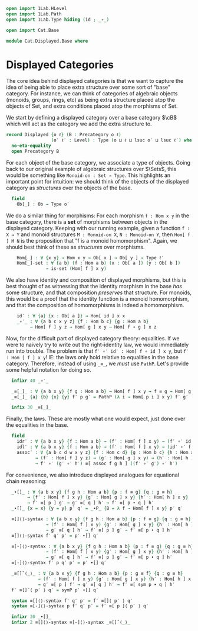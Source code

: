 ```agda
open import 1Lab.HLevel
open import 1Lab.Path
open import 1Lab.Type hiding (id ; _∘_)

open import Cat.Base

module Cat.Displayed.Base where
```

# Displayed Categories

The core idea behind displayed categories is that we want to capture the
idea of being able to place extra structure over some sort of "base"
category. For instance, we can think of categories of algebraic objects
(monoids, groups, rings, etc) as being extra structure placed atop the
objects of Set, and extra conditions placed atop the morphisms of Set.

We start by defining a displayed category over a base category $\cB$
which will act as the category we add the extra structure to.

```agda
record Displayed {o ℓ} (B : Precategory o ℓ)
                 (o′ ℓ′ : Level) : Type (o ⊔ ℓ ⊔ lsuc o′ ⊔ lsuc ℓ′) where
  no-eta-equality
  open Precategory B
```

For each object of the base category, we associate a type of objects.
Going back to our original example of algebraic structures over $\Sets$,
this would be something like `Monoid-on : Set → Type`. This highlights
an important point for intuition: we should think of the objects of the
displayed category as _structures_ over the objects of the base.

```agda
  field
    Ob[_] : Ob → Type o′
```

We do a similar thing for morphisms: For each morphism `f : Hom x y`
in the base category, there is a **set** of morphisms between objects
in the displayed category. Keeping with our running example, given a
function `f : X → Y` and monoid structures `M : Monoid-on X`,
`N : Monoid-on Y`, then `Hom[ f ] M N` is the proposition that "f is a
monoid homomorphism". Again, we should best think of these as
_structures_ over morphisms.

```agda
    Hom[_] : ∀ {x y} → Hom x y → Ob[ x ] → Ob[ y ] → Type ℓ′
    Hom[_]-set : ∀ {a b} (f : Hom a b) (x : Ob[ a ]) (y : Ob[ b ])
               → is-set (Hom[ f ] x y)
```

We also have identity and composition of displayed morphisms, but this
is best thought of as witnessing that the identity morphism in the base
_has_ some structure, and that composition _preserves_ that structure.
For monoids, this would be a proof that the identity function is a
monoid homomorphism, and that the composition of homomorphisms is
indeed a homomorphism.

```agda
    id′ : ∀ {a} {x : Ob[ a ]} → Hom[ id ] x x
    _∘′_ : ∀ {a b c x y z} {f : Hom b c} {g : Hom a b}
         → Hom[ f ] y z → Hom[ g ] x y → Hom[ f ∘ g ] x z
```

Now, for the difficult part of displayed category theory: equalities.
If we were to naively try to write out the right-identity law, we would
immediately run into trouble. The problem is that
`f′ ∘′ id′ : Hom[ f ∘ id ] x y`, but `f′ : Hom [ f ] x y`! IE: the laws
only hold relative to equalities in the base category. Therefore, instead
of using `_≡_`, we _must_ use `PathP`. Let's provide some helpful
notation for doing so.

```agda
  infixr 40 _∘′_

  _≡[_]_ : ∀ {a b x y} {f g : Hom a b} → Hom[ f ] x y → f ≡ g → Hom[ g ] x y → Type ℓ′
  _≡[_]_ {a} {b} {x} {y} f′ p g′ = PathP (λ i → Hom[ p i ] x y) f′ g′

  infix 30 _≡[_]_
```

Finally, the laws. These are mostly what one would expect, just done
over the equalities in the base.

```agda
  field
    idr′ : ∀ {a b x y} {f : Hom a b} → (f′ : Hom[ f ] x y) → (f′ ∘′ id′) ≡[ idr f ] f′
    idl′ : ∀ {a b x y} {f : Hom a b} → (f′ : Hom[ f ] x y) → (id′ ∘′ f′) ≡[ idl f ] f′
    assoc′ : ∀ {a b c d w x y z} {f : Hom c d} {g : Hom b c} {h : Hom a b}
           → (f′ : Hom[ f ] y z) → (g′ : Hom[ g ] x y) → (h′ : Hom[ h ] w x)
           → f′ ∘′ (g′ ∘′ h′) ≡[ assoc f g h ] ((f′ ∘′ g′) ∘′ h′)
```

For convenience, we also introduce displayed analogues for equational chain reasoning:

```agda
  _∙[]_ : ∀ {a b x y} {f g h : Hom a b} {p : f ≡ g} {q : g ≡ h}
        → {f′ : Hom[ f ] x y} {g′ : Hom[ g ] x y} {h′ : Hom[ h ] x y}
        → f′ ≡[ p ] g′ → g′ ≡[ q ] h′ → f′ ≡[ p ∙ q ] h′
  _∙[]_ {x = x} {y = y} p′ q′ = _∙P_ {B = λ f → Hom[ f ] x y} p′ q′

  ≡[]⟨⟩-syntax : ∀ {a b x y} {f g h : Hom a b} {p : f ≡ g} {q : g ≡ h}
               → (f′ : Hom[ f ] x y) {g′ : Hom[ g ] x y} {h′ : Hom[ h ] x y}
               → g′ ≡[ q ] h′ → f′ ≡[ p ] g′ → f′ ≡[ p ∙ q ] h′
  ≡[]⟨⟩-syntax f′ q′ p′ = p′ ∙[] q′

  ≡[-]⟨⟩-syntax : ∀ {a b x y} {f g h : Hom a b} (p : f ≡ g) {q : g ≡ h}
               → (f′ : Hom[ f ] x y) {g′ : Hom[ g ] x y} {h′ : Hom[ h ] x y}
               → g′ ≡[ q ] h′ → f′ ≡[ p ] g′ → f′ ≡[ p ∙ q ] h′
  ≡[-]⟨⟩-syntax f′ p q′ p′ = p′ ∙[] q′

  _≡[]˘⟨_⟩_ : ∀ {a b x y} {f g h : Hom a b} {p : g ≡ f} {q : g ≡ h}
            → (f′ : Hom[ f ] x y) {g′ : Hom[ g ] x y} {h′ : Hom[ h ] x y}
            → g′ ≡[ p ] f′ → g′ ≡[ q ] h′ → f′ ≡[ sym p ∙ q ] h′
  f′ ≡[]˘⟨ p′ ⟩ q′ = symP p′ ∙[] q′

  syntax ≡[]⟨⟩-syntax f′ q′ p′ = f′ ≡[]⟨ p′ ⟩ q′
  syntax ≡[-]⟨⟩-syntax p f′ q′ p′ = f′ ≡[ p ]⟨ p′ ⟩ q′

  infixr 30 _∙[]_
  infixr 2 ≡[]⟨⟩-syntax ≡[-]⟨⟩-syntax _≡[]˘⟨_⟩_
```

